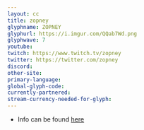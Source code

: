 ```yaml
---
layout: cc
title: zopney
glyphname: ZOPNEY
glyphurl: https://i.imgur.com/QQab7Wd.png
glyphwave: 7
youtube: 
twitch: https://www.twitch.tv/zopney
twitter: https://twitter.com/zopney
discord: 
other-site: 
primary-language: 
global-glyph-code: 
currently-partnered: 
stream-currency-needed-for-glyph: 
---
```

* Info can be found [here](https://pastebin.com/h9q3aJ3W)
